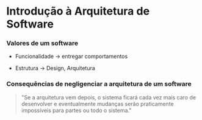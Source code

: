 # Introdução à Arquitetura de Software

### Valores de um software

* Funcionalidade -> entregar comportamentos

* Estrutura -> Design, Arquitetura

### Consequências de negligenciar a arquitetura de um software

> "Se a arquitetura vem depois, o sistema ficará cada vez mais caro de desenvolver e eventualmente mudanças serão praticamente impossíveis para partes ou todo o sistema."